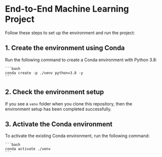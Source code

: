 # End-to-End Machine Learning Project

Follow these steps to set up the environment and run the project:

## 1. Create the environment using Conda

   Run the following command to create a Conda environment with Python 3.8:

    ```bash
    conda create -p ./venv python=3.8 -y
    ```
   
## 2. Check the environment setup

   If you see a `venv` folder when you clone this repository, then the environment setup has been completed successfully.

## 3. Activate the Conda environment

   To activate the existing Conda environment, run the following command:

    ```bash
    conda activate ./venv
    ```
